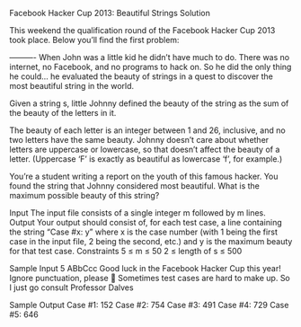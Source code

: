 Facebook Hacker Cup 2013: Beautiful Strings Solution

This weekend the qualification round of the Facebook Hacker Cup 2013 took place. Below you’ll find the first problem:

———-
When John was a little kid he didn’t have much to do. There was no internet, no Facebook, and no programs to hack on. So he did the only thing he could… he evaluated the beauty of strings in a quest to discover the most beautiful string in the world.

Given a string s, little Johnny defined the beauty of the string as the sum of the beauty of the letters in it.

The beauty of each letter is an integer between 1 and 26, inclusive, and no two letters have the same beauty. Johnny doesn’t care about whether letters are uppercase or lowercase, so that doesn’t affect the beauty of a letter. (Uppercase ‘F’ is exactly as beautiful as lowercase ‘f’, for example.)

You’re a student writing a report on the youth of this famous hacker. You found the string that Johnny considered most beautiful. What is the maximum possible beauty of this string?

Input
The input file consists of a single integer m followed by m lines.
Output
Your output should consist of, for each test case, a line containing the string “Case #x: y” where x is the case number (with 1 being the first case in the input file, 2 being the second, etc.) and y is the maximum beauty for that test case.
Constraints
5 ≤ m ≤ 50
2 ≤ length of s ≤ 500

Sample Input
5
ABbCcc
Good luck in the Facebook Hacker Cup this year!
Ignore punctuation, please 🙂
Sometimes test cases are hard to make up.
So I just go consult Professor Dalves

Sample Output
Case #1: 152
Case #2: 754
Case #3: 491
Case #4: 729
Case #5: 646